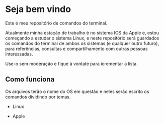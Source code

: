 # Seja bem vindo

Este é meu repositório de comandos do terminal.

Atualmente minha estação de trabalho é no sistema IOS da Apple e, estou começando a estudar o sistema Linux, e neste repositório será guardados os comandos do terminal de ambos os sistemas (e qualquer outro futuro), para referências, consultas e compartilhamento com outras pessoas interessadas.

Use-o sem moderação e fique à vontate para icrementar a lista.

## Como funciona

Os arquivos terão o nome do OS em questão e neles serão escrito os comandos dividindo por temas.

 - Linux

 - Apple
